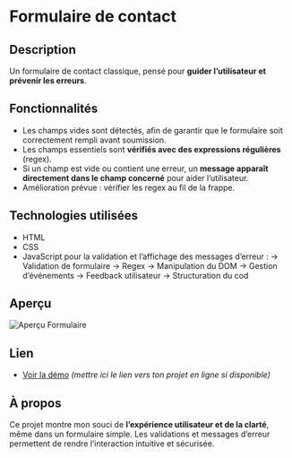 # Formulaire de contact

## Description
Un formulaire de contact classique, pensé pour **guider l’utilisateur et prévenir les erreurs**.  

## Fonctionnalités
- Les champs vides sont détectés, afin de garantir que le formulaire soit correctement rempli avant soumission.
- Les champs essentiels sont **vérifiés avec des expressions régulières** (regex).  
- Si un champ est vide ou contient une erreur, un **message apparaît directement dans le champ concerné** pour aider l’utilisateur.  
- Amélioration prévue : vérifier les regex au fil de la frappe.

## Technologies utilisées
- HTML
- CSS
- JavaScript pour la validation et l’affichage des messages d’erreur :
    → Validation de formulaire
    → Regex
    → Manipulation du DOM
    → Gestion d’événements
    → Feedback utilisateur
    → Structuration du cod

## Aperçu
![Aperçu Formulaire](formulaire.png)

## Lien
- [Voir la démo](#) *(mettre ici le lien vers ton projet en ligne si disponible)*

## À propos
Ce projet montre mon souci de **l’expérience utilisateur et de la clarté**, même dans un formulaire simple. Les validations et messages d’erreur permettent de rendre l’interaction intuitive et sécurisée.